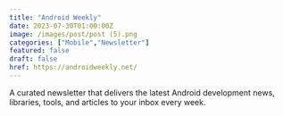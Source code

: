 ```yaml
---
title: "Android Weekly"
date: 2023-07-30T01:00:00Z
image: /images/post/post (5).png
categories: ["Mobile","Newsletter"]
featured: false
draft: false
href: https://androidweekly.net/
---
```

A curated newsletter that delivers the latest Android development news, libraries, tools, and articles to your inbox every week.
